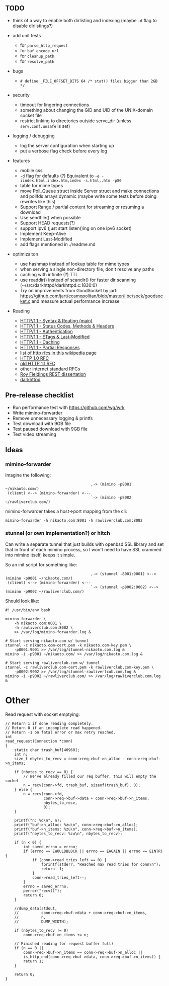 ## TODO
- think of a way to enable both dirlisting and indexing (maybe `-d` flag to disable dirlistings?)

- add unit tests
  - for `parse_http_request`
  - for `buf_encode_url`
  - for `cleanup_path`
  - for `resolve_path`

- bugs
  - `# define _FILE_OFFSET_BITS 64 /* stat() files bigger than 2GB */`

- security
  - timeout for lingering connections
  - something about changing the GID and UID of the UNIX-domain socket file
  - restrict linking to directories outside serve_dir (unless `serv.conf.unsafe`
    is set)

- logging / debugging
  - log the server configuration when starting up
  - put a verbose flag check before every log

- features
  - mobile css
  - `-d` flag for defaults (?)
    Equivalent to `-e -iindex.html,index.htm,index -s.html,.htm -p80`
  - table for mime types
  - move Poll_Queue struct inside Server struct and make connections and pollfds
    arrays dynamic (maybe write some tests before doing rewrites like this)
  - Support Range / partial content for streaming or resuming a download
  - Use sendfile() when possible
  - Support HEAD requests(?)
  - support ipv6 (just start listen()ing on one ipv6 socket)
  - Implement Keep-Alive
  - Implement Last-Modified
  - add flags mentioned in ./readme.md

- optimizaiton
  - use hashmap instead of lookup table for mime types
  - when serving a single non-directory file, don't resolve any paths
  - caching with infinite (?) TTL
  - use readdir() instead of scandir() for faster dir scanning
    (~/src/darkhttpd/darkhttpd.c:1830:0)
  - Try on improvements from GoodSocket by jart:
  https://github.com/jart/cosmopolitan/blob/master/libc/sock/goodsocket.c and
  measure actual performance increase

- Reading
  - [HTTP/1.1 - Syntax & Routing (main)](https://datatracker.ietf.org/doc/html/rfc7230)
  - [HTTP/1.1 - Status Codes, Methods & Headers ](https://datatracker.ietf.org/doc/html/rfc7231)
  - [HTTP/1.1 - Authentication](https://datatracker.ietf.org/doc/html/rfc7235)
  - [HTTP/1.1 - ETags & Last-Modified](https://datatracker.ietf.org/doc/html/rfc7232)
  - [HTTP/1.1 - Caching](https://datatracker.ietf.org/doc/html/rfc7234)
  - [HTTP/1.1 - Partial Responses](https://datatracker.ietf.org/doc/html/rfc7233)
  - [list of http rfcs in this wikipedia page](https://en.wikipedia.org/wiki/Hypertext_Transfer_Protocol)
  - [HTTP 1.0 RFC](https://datatracker.ietf.org/doc/html/rfc1945)
  - [old HTTP 1.1 RFC](https://datatracker.ietf.org/doc/html/rfc2616)
  - [other internet standard RFCs](https://www.rfc-editor.org/search/rfc_search_detail.php?sortkey=Number&sorting=DESC&page=All&pubstatus%5B%5D=Standards%20Track&std_trk=Internet%20Standard)
  - [Roy Fieldings REST dissertation](https://www.ics.uci.edu/~fielding/pubs/dissertation/top.htm)
  - [darkhttpd](https://unix4lyfe.org/darkhttpd/)

## Pre-release checklist
- Run performance test with https://github.com/wg/wrk
- Write mimino-forwarder
- Remove unnecessary logging & printfs
- Test download with 9GB file
- Test paused download with 9GB file
- Test video streaming

## Ideas

### mimino-forwarder
Imagine the following:
```
                                      ,-> (mimino -p8081 ~/nikaoto.com/)
 (client) <--> (mimino-forwarder) <---
                                      `-> (mimino -p8082 ~/rawliverclub.com/)
```
mimino-forwarder takes a host->port mapping from the cli:
```
mimino-forwarder -h nikaoto.com:8081 -h rawliverclub.com:8082
```

### stunnel (or own implementation?) or hitch
Can write a separate tunnel that just builds with openbsd SSL library and set
that in front of each mimino process, so I won't need to have SSL crammed into
mimino itself, keeps it simple.

So an init script for something like:
```
                                      ,-> (stunnel -8001:9001) <--> (mimino -p9001 ~/nikaoto.com/)
 (client) <--> (mimino-forwarder) <---
                                      `-> (stunnel -p8002:9002) <--> (mimino -p9002 ~/rawliverclub.com/)
```

Should look like:
```
#! /usr/bin/env bash

mimino-forwarder \
    -h nikaoto.com:8001 \
    -h rawliverclub.com:8002 \
    >> /var/log/mimino-forwarder.log &

# Start serving nikaoto.com w/ tunnel
stunnel -c nikaoto.com-cert.pem -k nikaoto.com-key.pem \
    -p8001:9001 >> /var/log/stunnel-nikaoto.com.log &
mimino -i -p9001 ~/nikaoto.com/ >> /var/log/nikaoto.com.log &

# Start serving rawliverclub.com w/ tunnel
stunnel -c rawliverclub.com-cert.pem -k rawliverclub.com-key.pem \
    -p8002:9002 >> /var/log/stunnel-rawliverlcub.com.log &
mimino -i -p9002 ~/rawliverclub.com/ >> /var/log/rawliverclub.com.log &
```

# Other
Read request with socket emptying:
```
// Return 1 if done reading completely.
// Return 0 if an incomplete read happened.
// Return -1 on fatal error or max retry reached.
int
read_request(Connection *conn)
{
    static char trash_buf[40960];
    int n;
    size_t nbytes_to_recv = conn->req->buf->n_alloc - conn->req->buf->n_items;

    if (nbytes_to_recv == 0) {
        // We've already filled our req buffer, this will empty the socket
        n = recv(conn->fd, trash_buf, sizeof(trash_buf), 0);
    } else {
        n = recv(conn->fd,
                 conn->req->buf->data + conn->req->buf->n_items,
                 nbytes_to_recv,
                 0);
    }

    printf("n: %d\n", n);
    printf("buf->n_alloc: %zu\n", conn->req->buf->n_alloc);
    printf("buf->n_items: %zu\n", conn->req->buf->n_items);
    printf("nbytes_to_recv: %zu\n", nbytes_to_recv);

    if (n < 0) {
        int saved_errno = errno;
        if (errno == EWOULDBLOCK || errno == EAGAIN || errno == EINTR) {
            if (conn->read_tries_left == 0) {
                fprintf(stderr, "Reached max read tries for conn\n");
                return -1;
            }
            conn->read_tries_left--;
        }
        errno = saved_errno;
        perror("recv()");
        return 0;
    }

    //dump_data(stdout,
    //          conn->req->buf->data + conn->req->buf->n_items,
    //          n,
    //          DUMP_WIDTH);

    if (nbytes_to_recv != 0)
        conn->req->buf->n_items += n;

    // Finished reading (or request buffer full)
    if (n == 0 ||
        conn->req->buf->n_items == conn->req->buf->n_alloc ||
        is_http_end(conn->req->buf->data, conn->req->buf->n_items)) {
        return 1;
    }

    return 0;
}
```
